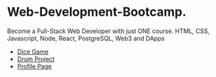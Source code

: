 # Web-Development-Bootcamp.
Become a Full-Stack Web Developer with just ONE course. HTML, CSS, Javascript, Node, React, PostgreSQL, Web3 and DApps

- [Dice Game](https://github.com/mohammad0faqusa/DiceGame)
- [Drum Project](https://github.com/mohammad0faqusa/Drum-Project)
- [Profile Page](https://mohammad0faqusa.github.io/Profile-Page/)
